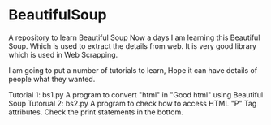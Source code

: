# BeautifulSoup
A repository to learn Beautiful Soup
Now a days I am learning this Beautiful Soup. Which is used to extract the details from web. It is very good library which is used in Web Scrapping. 

I am going to put a number of tutorials to learn, Hope it can have details of people what they wanted.

Tutorial 1: bs1.py  A program to convert "html" in "Good html" using Beautiful Soup
Tutorual 2: bs2.py  A program to check how to access HTML "P" Tag attributes. Check the print statements in the bottom.

